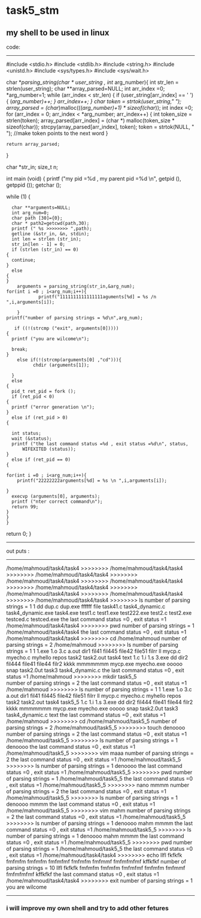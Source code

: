 # task5_stm
## my shell to be used in linux

code:
***

#include <stdio.h>
#include <stdlib.h>
#include <string.h>
#include <unistd.h>
#include <sys/types.h>
#include <sys/wait.h>

char **parsing_string(char * user_string , int* arg_number){
	int str_len = strlen(user_string);
	char **array_parsed=NULL;
	int arr_index =0;
	*arg_number=1;
	while (arr_index < str_len) {
	if (user_string[arr_index] == ' ') {
	    (*arg_number)++;
	}
	arr_index++;
    }
	char *token = strtok(user_string," ");
	array_parsed = (char**)malloc(((*arg_number)+1) * sizeof(char*));
	int index =0;
for (arr_index = 0; arr_index < *arg_number; arr_index++) {
	int token_size = strlen(token);
	array_parsed[arr_index] = (char *) malloc(token_size * sizeof(char));
	strcpy(array_parsed[arr_index], token);
	token = strtok(NULL, " ");	//make token points to the next word
    }

    
	return array_parsed;
	
}


char *str_in;
size_t n;

int main (void)
{
  printf ("my pid =%d , my parent pid =%d \n", getpid (), getppid ());
  getchar ();

  while (1)
    {
    
      char **arguments=NULL;
      int arg_num=0;
      char path [30]={0};
      char * path2=getcwd(path,30);
      printf (" %s >>>>>>>> ",path);
      getline (&str_in, &n, stdin);
      int len = strlen (str_in);
      str_in[len - 1] = 0;
      if (strlen (str_in) == 0)
	{
	  continue;
	}
      else
	{
	}
        arguments = parsing_string(str_in,&arg_num);
	for(int i =0 ; i<arg_num;i++){
                printf("1111111111111111aguments[%d] = %s /n ",i,arguments[i]);

        }
	printf("number of parsing strings = %d\n",arg_num);
	
       if ((!(strcmp ("exit", arguments[0]))))
	{
	  printf ("you are wilcome\n");

	  break;
	}
        else if(!(strcmp(arguments[0] ,"cd"))){
		      chdir (arguments[1]);
      
      }
      else
	{
      pid_t ret_pid = fork ();
      if (ret_pid < 0)
	{
	  printf ("error generation \n");
	}
      else if (ret_pid > 0)
	{

	  int status;
	  wait (&status);
	  printf ("the last command status =%d , exit status =%d\n", status,
		  WIFEXITED (status));
	}
      else if (ret_pid == 0)
	{
	
	for(int i =0 ; i<arg_num;i++){
		printf("22222222arguments[%d] = %s \n ",i,arguments[i]);

	}	
	  execvp (arguments[0], arguments);
	  printf ("nter correct command\n");
	  return 99;
	}
	}
    }

  return 0;
}
***
out puts :
*** 
/home/mahmoud/task4/task4 >>>>>>>> 
 /home/mahmoud/task4/task4 >>>>>>>> 
 /home/mahmoud/task4/task4 >>>>>>>> 
 /home/mahmoud/task4/task4 >>>>>>>> 
 /home/mahmoud/task4/task4 >>>>>>>> 
 /home/mahmoud/task4/task4 >>>>>>>> 
 /home/mahmoud/task4/task4 >>>>>>>> 
 /home/mahmoud/task4/task4 >>>>>>>> 
 /home/mahmoud/task4/task4 >>>>>>>> ls
number of parsing strings = 1
1  dd  dup.c  dup.exe  ffffff  file  task41.c  task4_dynamic.c	task4_dynamic.exe  task4.exe  test1.c  test1.exe  test222.exe  test2.c	test2.exe  testced.c  testced.exe
the last command status =0 , exit status =1
 /home/mahmoud/task4/task4 >>>>>>>> pwd
number of parsing strings = 1
/home/mahmoud/task4/task4
the last command status =0 , exit status =1
 /home/mahmoud/task4/task4 >>>>>>>> cd /home/mahmoud
number of parsing strings = 2
 /home/mahmoud >>>>>>>> ls
number of parsing strings = 1
1    1.exe  1.o  3.c	a.out  dir1  fil41   fil445  file42  file51  filrr  ll	     mycp.c    myecho.c    myhello  repos  task2      task2.out  task4		  text
1.c  1.i    1.s  3.exe	dd     dir2  fil444  file41  file44  filr2   kkkk   mmmmmmm  mycp.exe  myecho.exe  ooooo    snap   task2.0ut  task3	 task4_dynamic.c
the last command status =0 , exit status =1
 /home/mahmoud >>>>>>>> mkdir task5_5   
number of parsing strings = 2
the last command status =0 , exit status =1
 /home/mahmoud >>>>>>>> ls
number of parsing strings = 1
1    1.exe  1.o  3.c	a.out  dir1  fil41   fil445  file42  file51  filrr  ll	     mycp.c    myecho.c    myhello  repos  task2      task2.out  task4		  task5_5
1.c  1.i    1.s  3.exe	dd     dir2  fil444  file41  file44  filr2   kkkk   mmmmmmm  mycp.exe  myecho.exe  ooooo    snap   task2.0ut  task3	 task4_dynamic.c  text
the last command status =0 , exit status =1
 /home/mahmoud >>>>>>>> cd /home/mahmoud/task5_5
number of parsing strings = 2
 /home/mahmoud/task5_5 >>>>>>>> touch denoooo
number of parsing strings = 2
the last command status =0 , exit status =1
 /home/mahmoud/task5_5 >>>>>>>> ls
number of parsing strings = 1
denoooo
the last command status =0 , exit status =1
 /home/mahmoud/task5_5 >>>>>>>> vim maaa
number of parsing strings = 2
the last command status =0 , exit status =1
 /home/mahmoud/task5_5 >>>>>>>> ls
number of parsing strings = 1
denoooo
the last command status =0 , exit status =1
 /home/mahmoud/task5_5 >>>>>>>> pwd
number of parsing strings = 1
/home/mahmoud/task5_5
the last command status =0 , exit status =1
 /home/mahmoud/task5_5 >>>>>>>> nano mmmm
number of parsing strings = 2
the last command status =0 , exit status =1
 /home/mahmoud/task5_5 >>>>>>>> ls
number of parsing strings = 1
denoooo  mmmm
the last command status =0 , exit status =1
 /home/mahmoud/task5_5 >>>>>>>> vim mahm
number of parsing strings = 2
the last command status =0 , exit status =1
 /home/mahmoud/task5_5 >>>>>>>> ls
number of parsing strings = 1
denoooo  mahm  mmmm
the last command status =0 , exit status =1
 /home/mahmoud/task5_5 >>>>>>>> ls
number of parsing strings = 1
denoooo  mahm  mmmm
the last command status =0 , exit status =1
 /home/mahmoud/task5_5 >>>>>>>> pwd
number of parsing strings = 1
/home/mahmoud/task5_5
the last command status =0 , exit status =1
 /home/mahmoud/task4/task4 >>>>>>>> echo llfl fkfkfk fmfmfm fmfmfm fmfmfmf fmfmfm fmfmmf fmfmfmfmf kffkfkf
number of parsing strings = 10
llfl fkfkfk fmfmfm fmfmfm fmfmfmf fmfmfm fmfmmf fmfmfmfmf kffkfkf
the last command status =0 , exit status =1
 /home/mahmoud/task4/task4 >>>>>>>> exit
number of parsing strings = 1
you are wilcome
***
### i will improve my own shell and try to add other fetures 
